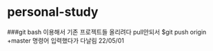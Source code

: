 # personal-study

###git bash 이용해서 기존 프로젝트들 올리려다 pull안되서 $git push origin +master 명령어 입력했다가 다날림 22/05/01 
